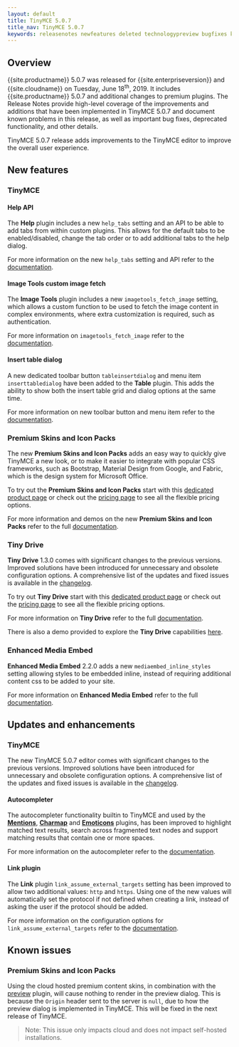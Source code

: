 ```yaml
---
layout: default
title: TinyMCE 5.0.7
title_nav: TinyMCE 5.0.7
keywords: releasenotes newfeatures deleted technologypreview bugfixes knownissues
---
```


## Overview

{{site.productname}} 5.0.7 was released for {{site.enterpriseversion}} and {{site.cloudname}} on Tuesday, June 18<sup>th</sup>, 2019. It includes {{site.productname}} 5.0.7 and additional changes to premium plugins. The Release Notes provide high-level coverage of the improvements and additions that have been implemented in TinyMCE 5.0.7 and document known problems in this release, as well as important bug fixes, deprecated functionality, and other details.

TinyMCE 5.0.7 release adds improvements to the TinyMCE editor to improve the overall user experience.

## New features

### TinyMCE

#### Help API

The **Help** plugin includes a new `help_tabs` setting and an API to be able to add tabs from within custom plugins. This allows for the default tabs to be enabled/disabled, change the tab order or to add additional tabs to the help dialog.

For more information on the new `help_tabs` setting and API refer to the [documentation]({{site.baseurl}}/plugins/opensource/help/).

#### Image Tools custom image fetch

The **Image Tools** plugin includes a new `imagetools_fetch_image` setting, which allows a custom function to be used to fetch the image content in complex environments, where extra customization is required, such as authentication.

For more information on `imagetools_fetch_image` refer to the [documentation]({{site.baseurl}}/plugins/opensource/imagetools/#imagetools_fetch_image).

#### Insert table dialog

A new dedicated toolbar button `tableinsertdialog` and menu item `inserttabledialog` have been added to the **Table** plugin. This adds the ability to show both the insert table grid and dialog options at the same time.

For more information on new toolbar button and menu item refer to the [documentation]({{site.baseurl}}/plugins/opensource/table/#table_grid).

### Premium Skins and Icon Packs

The new **Premium Skins and Icon Packs** adds an easy way to quickly give TinyMCE a new look, or to make it easier to integrate with popular CSS frameworks, such as Bootstrap, Material Design from Google, and Fabric, which is the design system for Microsoft Office.

To try out the **Premium Skins and Icon Packs** start with this [dedicated product page]({{site.plugindirectory}}skins-and-icon-packs/) or check out the [pricing page](https://www.tiny.cloud/pricing) to see all the flexible pricing options.

For more information and demos on the new **Premium Skins and Icon Packs** refer to the full [documentation]({{site.baseurl}}/enterprise/premium-skins-and-icon-packs/).

### Tiny Drive

**Tiny Drive** 1.3.0 comes with significant changes to the previous versions. Improved solutions have been introduced for unnecessary and obsolete configuration options. A comprehensive list of the updates and fixed issues is available in the [changelog]({{site.baseurl}}/tinydrive/changelog/).

To try out **Tiny Drive** start with this [dedicated product page](https://www.tiny.cloud/drive/) or check out the [pricing page](https://www.tiny.cloud/pricing) to see all the flexible pricing options.

For more information on **Tiny Drive** refer to the full [documentation]({{site.baseurl}}/tinydrive/).

There is also a demo provided to explore the **Tiny Drive** capabilities [here]({{site.baseurl}}/tinydrive/introduction/#demo).

### Enhanced Media Embed

**Enhanced Media Embed** 2.2.0 adds a new `mediaembed_inline_styles` setting allowing styles to be embedded inline, instead of requiring additional content css to be added to your site.

For more information on **Enhanced Media Embed** refer to the full [documentation]({{site.baseurl}}/plugins/premium/mediaembed/#mediaembed_inline_styles).

## Updates and enhancements

### TinyMCE

The new TinyMCE 5.0.7 editor comes with significant changes to the previous versions. Improved solutions have been introduced for unnecessary and obsolete configuration options. A comprehensive list of the updates and fixed issues is available in the [changelog]({{site.baseurl}}/changelog/#version507june52019).

#### Autocompleter

The autocompleter functionality builtin to TinyMCE and used by the [**Mentions**]({{site.baseurl}}/plugins/premium/mentions/), [**Charmap**]({{site.baseurl}}/plugins/opensource/charmap/) and [**Emoticons**]({{site.baseurl}}/plugins/opensource/emoticons/) plugins, has been improved to highlight matched text results, search across fragmented text nodes and support matching results that contain one or more spaces.

For more information on the autocompleter refer to the [documentation]({{site.baseurl}}/ui-components/autocompleter/).

#### Link plugin

The **Link** plugin `link_assume_external_targets` setting has been improved to allow two additional values: `http` and `https`. Using one of the new values will automatically set the protocol if not defined when creating a link, instead of asking the user if the protocol should be added.

For more information on the configuration options for `link_assume_external_targets` refer to the [documentation]({{site.baseurl}}/plugins/opensource/link/#link_assume_external_targets).

## Known issues

### Premium Skins and Icon Packs

Using the cloud hosted premium content skins, in combination with the [preview]({{site.baseurl}}/plugins/opensource/preview/) plugin, will cause nothing to render in the preview dialog. This is because the `Origin` header sent to the server is `null`, due to how the preview dialog is implemented in TinyMCE. This will be fixed in the next release of TinyMCE.

> Note: This issue only impacts cloud and does not impact self-hosted installations.